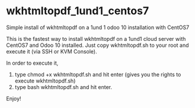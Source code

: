 # wkhtmltopdf_1und1_centos7
Simple install of wkhtmltopdf on a 1und 1 odoo 10 installation with CentOS7

This is the fastest way to install wkhtmltopdf on a 1und1 cloud server with CentOS7 and Odoo 10 installed. 
Just copy wkhtmltopdf.sh to your root and execute it (via SSH or KVM Console).

In order to execute it, 
1. type chmod +x wkhtmltopdf.sh and hit enter (gives you the rights to execute wkhtmltopdf.sh)
2. type bash wkhtmltopdf.sh and hit enter.

Enjoy!
